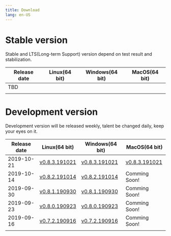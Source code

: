 ```yaml
---
title: Download
lang: en-US
---
```


# Stable version
Stable and LTS(Long-term Support) version depend on test result and stabilization.

| Release date | Linux(64 bit)   | Windows(64 bit)   | MacOS(64 bit)   |
|--------------|-----------------|-------------------|-----------------|
| TBD          |                 |                   |                 |
|              |                 |                   |                 |


# Development version
Development version will be released weekly, talent be changed daily, keep your eyes on it. 

| Release date | Linux(64 bit)   | Windows(64 bit)   | MacOS(64 bit)   |
|--------------|-----------------|-------------------|-----------------|
| 2019-10-21   | [v0.8.3.191021](./v0.8.3.191021) | [v0.8.3.191021](./v0.8.3.191021) | [v0.8.3.191021](./v0.8.3.191021) |
| 2019-10-14   | [v0.8.2.191014](./v0.8.2.191014) | [v0.8.2.191014](./v0.8.2.191014) | Comming Soon! |
| 2019-09-30   | [v0.8.1.190930](./v0.8.1.190930) | [v0.8.1.190930](./v0.8.1.190930) | Comming Soon! |
| 2019-09-23   | [v0.8.0.190923](./v0.8.0.190923) | [v0.8.0.190923](./v0.8.0.190923) | Comming Soon! |
| 2019-09-16   | [v0.7.2.190916](./v0.7.2.190916) | [v0.7.2.190916](./v0.7.2.190916) | Comming Soon! |
|              |                 |                   |                 |
